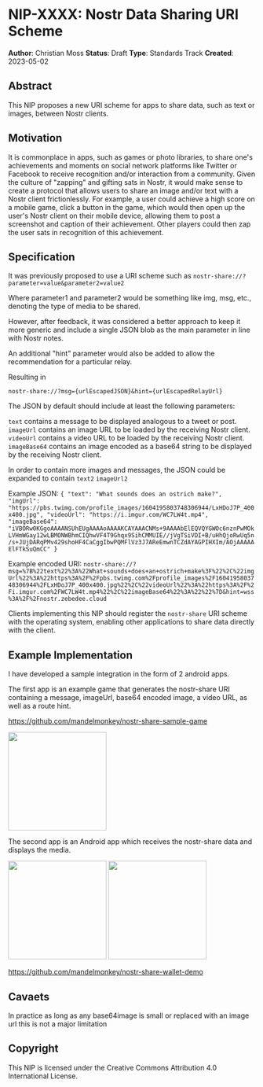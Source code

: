 # NIP-XXXX: Nostr Data Sharing URI Scheme

**Author**: Christian Moss
**Status**: Draft
**Type**: Standards Track
**Created**: 2023-05-02

## Abstract
This NIP proposes a new URI scheme for apps to share data, such as text or images, between Nostr clients.

## Motivation
It is commonplace in apps, such as games or photo libraries, to share one's achievements and moments on social network platforms like Twitter or Facebook to receive recognition and/or interaction from a community. Given the culture of "zapping" and gifting sats in Nostr, it would make sense to create a protocol that allows users to share an image and/or text with a Nostr client frictionlessly. For example, a user could achieve a high score on a mobile game, click a button in the game, which would then open up the user's Nostr client on their mobile device, allowing them to post a screenshot and caption of their achievement. Other players could then zap the user sats in recognition of this achievement.

## Specification
It was previously proposed to use a URI scheme such as
``nostr-share://?parameter=value&parameter2=value2``

Where parameter1 and parameter2 would be something like img, msg, etc., denoting the type of media to be shared.

However, after feedback, it was considered a better approach to keep it more generic and include a single JSON blob as the main parameter in line with Nostr notes.

An additional "hint" parameter would also be added to allow the recommendation for a particular relay.

Resulting in

``nostr-share://?msg={urlEscapedJSON}&hint={urlEscapedRelayUrl}``

The JSON by default should include at least the following parameters:

``text`` contains a message to be displayed analogous to a tweet or post.
``imageUrl`` contains an image URL to be loaded by the receiving Nostr client.
``videoUrl`` contains a video URL to be loaded by the receiving Nostr client.
``imageBase64`` contains an image encoded as a base64 string to be displayed by the receiving Nostr client.

  

In order to contain more images and messages, the JSON could be expanded to contain ``text2``  ``imageUrl2``

Example JSON:
``{
"text": "What sounds does an ostrich make?",
"imgUrl": "https://pbs.twimg.com/profile_images/1604195803748306944/LxHDoJ7P_400x400.jpg",
"videoUrl": "https://i.imgur.com/WC7LW4t.mp4",
"imageBase64": "iVBORw0KGgoAAAANSUhEUgAAAAoAAAAKCAYAAACNMs+9AAAAbElEQVQYGWOc6nznPwMOkLVHmWGay12wLBMONWBhmCIQhwVF4T9Ghqx9SihCMMUIE//jVgTSiVDI+B/uHhQjoRwUq5n/s+JUjDARqPMv429shoHF4CaCggIbwPQMFlVz3J7AReEmwnTCZdAYAGPIHXIm/AOjAAAAAElFTkSuQmCC"
}``

Example encoded URI:
``nostr-share://?msg=%7B%22text%22%3A%22What+sounds+does+an+ostrich+make%3F%22%2C%22imgUrl%22%3A%22https%3A%2F%2Fpbs.twimg.com%2Fprofile_images%2F1604195803748306944%2FLxHDoJ7P_400x400.jpg%22%2C%22videoUrl%22%3A%22https%3A%2F%2Fi.imgur.com%2FWC7LW4t.mp4%22%2C%22imageBase64%22%3A%22%22%7D&hint=wss%3A%2F%2Fnostr.zebedee.cloud``
 
Clients implementing this NIP should register the `nostr-share` URI scheme with the operating system, enabling other applications to share data directly with the client.

## Example Implementation  

I have developed a sample integration in the form of 2 android apps.

The first app is an example game that generates the nostr-share URI containing a message, imageUrl, base64 encoded image, a video URL, as well as a route hint.

https://github.com/mandelmonkey/nostr-share-sample-game

<img src="https://i.imgur.com/ym6azwT.jpg" width="200">

The second app is an Android app which receives the nostr-share data and displays the media.
 
<img src="https://i.imgur.com/qmFYUmz.jpg" width="200">

<img src="https://i.imgur.com/MCItlcV.jpg" width="200">

https://github.com/mandelmonkey/nostr-share-wallet-demo

## Cavaets

In practice as long as any base64image is small or replaced with an image url this is not a major limitation

## Copyright

This NIP is licensed under the Creative Commons Attribution 4.0 International License.